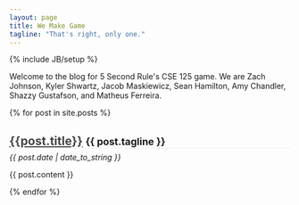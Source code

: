 ```yaml
---
layout: page
title: We Make Game
tagline: "That's right, only one."
---
```

{% include JB/setup %}

Welcome to the blog for 5 Second Rule's CSE 125 game. We are Zach Johnson, Kyler Shwartz, Jacob Maskiewicz, Sean Hamilton, Amy Chandler, Shazzy Gustafson, and Matheus Ferreira.

<div class="posts">
  {% for post in site.posts %}
    <h2 style="border-bottom: 1px solid #eee;"><a style="color:#444;" href="{{ BASE_PATH}}{{ post.url }}">{{post.title}}</a> <small>{{ post.tagline }}</small></h2>
    <p style="margin-top: -10px;"><em>{{ post.date | date_to_string }}</em></p>
    <p>{{ post.content }}</p>
  {% endfor %}
</div>

